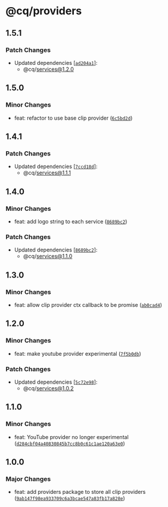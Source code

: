 # @cq/providers

## 1.5.1

### Patch Changes

- Updated dependencies [[`ad204a1`](https://github.com/jordanshatford/clip-queue/commit/ad204a1f4de8a0e6557dd333914533b37c5432da)]:
  - @cq/services@1.2.0

## 1.5.0

### Minor Changes

- feat: refactor to use base clip provider ([`6c5bd2d`](https://github.com/jordanshatford/clip-queue/commit/6c5bd2de475b24c4715a010b5a13d2d584291028))

## 1.4.1

### Patch Changes

- Updated dependencies [[`7ccd18d`](https://github.com/jordanshatford/clip-queue/commit/7ccd18d68d31729d8b741b7a1833063a88ecb0e8)]:
  - @cq/services@1.1.1

## 1.4.0

### Minor Changes

- feat: add logo string to each service ([`8689bc2`](https://github.com/jordanshatford/clip-queue/commit/8689bc2a7efec1753208ec5861eb71d7819bb1ab))

### Patch Changes

- Updated dependencies [[`8689bc2`](https://github.com/jordanshatford/clip-queue/commit/8689bc2a7efec1753208ec5861eb71d7819bb1ab)]:
  - @cq/services@1.1.0

## 1.3.0

### Minor Changes

- feat: allow clip provider ctx callback to be promise ([`ab0cad4`](https://github.com/jordanshatford/clip-queue/commit/ab0cad44f2eb26078fd170759cc5cdac01166eaf))

## 1.2.0

### Minor Changes

- feat: make youtube provider experimental ([`7f5b0db`](https://github.com/jordanshatford/clip-queue/commit/7f5b0db8419a211a11c60e11e6b0e827bd37cf68))

### Patch Changes

- Updated dependencies [[`5c72e98`](https://github.com/jordanshatford/clip-queue/commit/5c72e985fa779a208bf88e9507b266e1ac7a9502)]:
  - @cq/services@1.0.2

## 1.1.0

### Minor Changes

- feat: YouTube provider no longer experimental ([`d284cbf04a40830845b7cc8b0c61c1ae120a63e0`](https://github.com/jordanshatford/clip-queue/commit/d284cbf04a40830845b7cc8b0c61c1ae120a63e0))

## 1.0.0

### Major Changes

- feat: add providers package to store all clip providers ([`9ab147f98ea933709c6a3bcae547a83fb17a828e`](https://github.com/jordanshatford/clip-queue/commit/9ab147f98ea933709c6a3bcae547a83fb17a828e))
